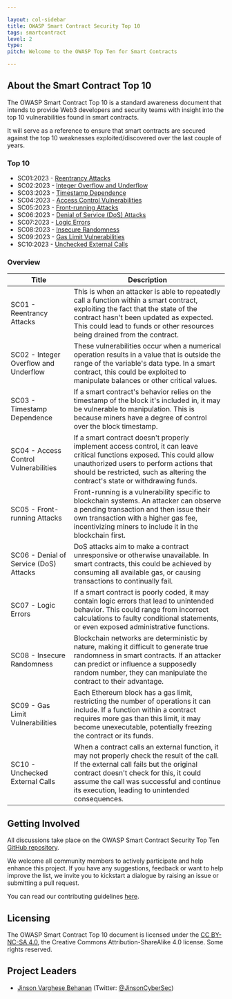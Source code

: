```yaml
---

layout: col-sidebar
title: OWASP Smart Contract Security Top 10
tags: smartcontract
level: 2
type: 
pitch: Welcome to the OWASP Top Ten for Smart Contracts

---
```


## About the Smart Contract Top 10

The OWASP Smart Contract Top 10 is a standard awareness document that intends to provide Web3 developers and security teams with insight into the top 10 vulnerabilities found in smart contracts. 

It will serve as a reference to ensure that smart contracts are secured against the top 10 weaknesses exploited/discovered over the last couple of years.

### Top 10

* SC01:2023 - [Reentrancy Attacks](2023/en/src/SC01-reentrancy-attacks.md)
* SC02:2023 - [Integer Overflow and Underflow](2023/en/src/SC02-integer-overflow-underflow.md)
* SC03:2023 - [Timestamp Dependence](2023/en/src/SC03-timestamp-dependence.md)
* SC04:2023 - [Access Control Vulnerabilities](2023/en/src/SC04-access-control-vulnerabilities.md)
* SC05:2023 - [Front-running Attacks](2023/en/src/SC05-front-running-attacks.md)
* SC06:2023 - [Denial of Service (DoS) Attacks](2023/en/src/SC06-denial-of-service-attacks.md)
* SC07:2023 - [Logic Errors](2023/en/src/SC07-logic-errors.md)
* SC08:2023 - [Insecure Randomness](2023/en/src/SC08-insecure-randomness.md)
* SC09:2023 - [Gas Limit Vulnerabilities](2023/en/src/SC09-gas-limit-vulnerabilities.md)
* SC10:2023 - [Unchecked External Calls](2023/en/src/SC10-unchecked-external-calls.md)

### Overview

| Title | Description |
| -- | -- |
| SC01 - Reentrancy Attacks | This is when an attacker is able to repeatedly call a function within a smart contract, exploiting the fact that the state of the contract hasn't been updated as expected. This could lead to funds or other resources being drained from the contract. |
| SC02 - Integer Overflow and Underflow | These vulnerabilities occur when a numerical operation results in a value that is outside the range of the variable's data type. In a smart contract, this could be exploited to manipulate balances or other critical values. |
| SC03 - Timestamp Dependence | If a smart contract's behavior relies on the timestamp of the block it's included in, it may be vulnerable to manipulation. This is because miners have a degree of control over the block timestamp. |
| SC04 - Access Control Vulnerabilities | If a smart contract doesn't properly implement access control, it can leave critical functions exposed. This could allow unauthorized users to perform actions that should be restricted, such as altering the contract's state or withdrawing funds. |
| SC05 - Front-running Attacks | Front-running is a vulnerability specific to blockchain systems. An attacker can observe a pending transaction and then issue their own transaction with a higher gas fee, incentivizing miners to include it in the blockchain first. |
| SC06 - Denial of Service (DoS) Attacks | DoS attacks aim to make a contract unresponsive or otherwise unavailable. In smart contracts, this could be achieved by consuming all available gas, or causing transactions to continually fail. |
| SC07 - Logic Errors | If a smart contract is poorly coded, it may contain logic errors that lead to unintended behavior. This could range from incorrect calculations to faulty conditional statements, or even exposed administrative functions. |
| SC08 - Insecure Randomness | Blockchain networks are deterministic by nature, making it difficult to generate true randomness in smart contracts. If an attacker can predict or influence a supposedly random number, they can manipulate the contract to their advantage. |
| SC09 - Gas Limit Vulnerabilities | Each Ethereum block has a gas limit, restricting the number of operations it can include. If a function within a contract requires more gas than this limit, it may become unexecutable, potentially freezing the contract or its funds. |
| SC10 - Unchecked External Calls | When a contract calls an external function, it may not properly check the result of the call. If the external call fails but the original contract doesn't check for this, it could assume the call was successful and continue its execution, leading to unintended consequences.

## Getting Involved
All discussions take place on the OWASP Smart Contract Security Top Ten [GitHub repository](https://github.com/OWASP/www-project-smart-contract-security-top-10). 

We welcome all community members to actively participate and help enhance this project. If you have any suggestions, feedback or want to help improve the list, we invite you to kickstart a dialogue by raising an issue or submitting a pull request.

You can read our contributing guidelines [here](CONTRIBUTING.md).

## Licensing
The OWASP Smart Contract Top 10 document is licensed under the [CC BY-NC-SA 4.0](https://creativecommons.org/licenses/by-nc-sa/4.0/), the Creative Commons
Attribution-ShareAlike 4.0 license. Some rights reserved.

## Project Leaders
- [Jinson Varghese Behanan](mailto:jinson@owasp.org) (Twitter: [@JinsonCyberSec](https://twitter.com/JinsonCyberSec))
